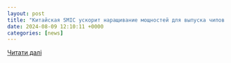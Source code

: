 ```yaml
---
layout: post
title: "Китайская SMIC ускорит наращивание мощностей для выпуска чипов в свете усиления санкций США"
date: 2024-08-09 12:10:11 +0000
categories: [news]
---
```


[Читати далі](https://3dnews.ru/1109232/kitayskaya-smic-budet-narashchivat-proizvodstvennie-moshchnosti-po-vipusku-chipov-s-operegeniem-grafika)
